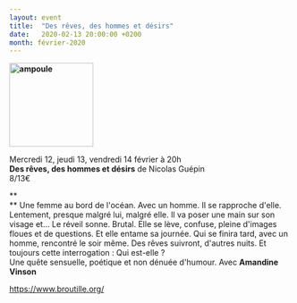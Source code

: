 ```yaml
---
layout: event
title:  "Des rêves, des hommes et désirs"
date:   2020-02-13 20:00:00 +0200
month: février-2020
---
```

**<img class=" size-thumbnail wp-image-7307 alignleft" src="http://localhost/wpagendarts/wp-content/uploads/2019/11/ampoule.jpg?w=150" alt="ampoule" width="150" height="150" srcset="http://localhost/wpagendarts/wp-content/uploads/2019/11/ampoule.jpg 590w, http://localhost/wpagendarts/wp-content/uploads/2019/11/ampoule-300x300.jpg 300w, http://localhost/wpagendarts/wp-content/uploads/2019/11/ampoule-150x150.jpg 150w" sizes="(max-width: 150px) 100vw, 150px" />**

Mercredi 12, jeudi 13, vendredi 14 février à 20h  
**Des rêves, des hommes et désirs** <span style="font-weight:400;">de Nicolas Guépin<br /> </span><span style="font-weight:400;">8/13€</span>

**  
** Une femme au bord de l'océan. Avec un homme. Il se rapproche d'elle. Lentement, presque malgré lui, malgré elle. Il va poser une main sur son visage et... Le réveil sonne. Brutal. Elle se lève, confuse, pleine d'images floues et de questions. Et elle entame sa journée. Qui se finira tard, avec un homme, rencontré le soir même. Des rêves suivront, d'autres nuits. Et toujours cette interrogation : Qui est-elle ?  
Une quête sensuelle, poétique et non dénuée d'humour. Avec **Amandine Vinson**

https://www.broutille.org/